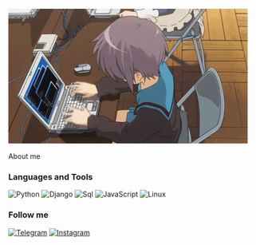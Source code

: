![Header](https://raw.githubusercontent.com/Pr1vetMedved/Pr1vetMedved/main/assets/giphy.gif)

About me

### Languages and Tools 
![Python](https://img.shields.io/badge/-Python-090909?style=for-the-badge&logo=python&logoColor=ffff00)
![Django](https://img.shields.io/badge/-Django-090909?style=for-the-badge&logo=Django&logoColor=00ff00)
![Sql](https://img.shields.io/badge/-Sql-090909?style=for-the-badge&logo=mysql&logoColor=006488)
![JavaScript](https://img.shields.io/badge/-JavaScript-090909?style=for-the-badge&logo=JavaScript&logoColor=F9D54D)
![Linux](https://img.shields.io/badge/-Linux-090909?style=for-the-badge&logo=Linux&logoColor=FFFFFF)

### Follow me
[![Telegram](https://img.shields.io/badge/-Telegram-090909?style=for-the-badge&logo=telegram&logoColor=27A0D9)](https://t.me/lunrrr)
[![Instagram](https://img.shields.io/badge/-Instagram-090909?style=for-the-badge&logo=instagram&logoColor=B4068E)](https://www.instagram.com/pr1vet_medved/)